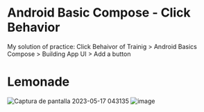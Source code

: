 # Android Basic Compose - Click Behavior

My solution of practice: Click Behaivor of Trainig > Android Basics Compose > Building App UI > Add a button
# Lemonade

![Captura de pantalla 2023-05-17 043135](https://github.com/diegoxze35/AndroidBasicWithCompose__ClickBehavior/assets/115143423/39f25df7-60ff-4e96-8fec-1f471a06ff54)
![image](https://github.com/diegoxze35/AndroidBasicWithCompose__ClickBehavior/assets/115143423/a52c246d-b388-4114-97d0-98cd60189f9e)
